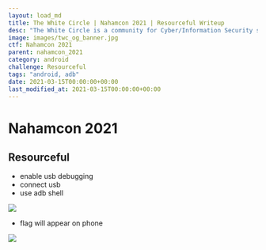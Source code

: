 ```yaml
---
layout: load_md
title: The White Circle | Nahamcon 2021 | Resourceful Writeup
desc: "The White Circle is a community for Cyber/Information Security students, enthusiasts and professionals. You can discuss anything related to Security, share your knowledge with others, get help when you need it and proceed further in your journey with amazing people from all over the world."
image: images/twc_og_banner.jpg
ctf: Nahamcon 2021
parent: nahamcon_2021
category: android
challenge: Resourceful
tags: "android, adb"
date: 2021-03-15T00:00:00+00:00
last_modified_at: 2021-03-15T00:00:00+00:00
---
```


<h1 class="heading card-title white-text">Nahamcon 2021</h1>

## Resourceful

* enable usb debugging
* connect usb
* use adb shell

![](https://i.imgur.com/zKKWr8I.png)

* flag will appear on phone

![](https://i.imgur.com/KnVfrNd.jpg)
